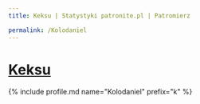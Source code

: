 ```yaml
---
title: Keksu | Statystyki patronite.pl | Patromierz

permalink: /Kolodaniel
---
```


# [Keksu](https://patronite.pl/Kolodaniel)

{% include profile.md name="Kolodaniel" prefix="k" %}

